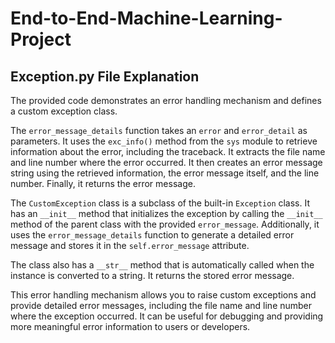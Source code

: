 # End-to-End-Machine-Learning-Project

## Exception.py File Explanation 



The provided code demonstrates an error handling mechanism and defines a custom exception class.

The `error_message_details` function takes an `error` and `error_detail` as parameters. It uses the `exc_info()` method from the `sys` module to retrieve information about the error, including the traceback. It extracts the file name and line number where the error occurred. It then creates an error message string using the retrieved information, the error message itself, and the line number. Finally, it returns the error message.

The `CustomException` class is a subclass of the built-in `Exception` class. It has an `__init__` method that initializes the exception by calling the `__init__` method of the parent class with the provided `error_message`. Additionally, it uses the `error_message_details` function to generate a detailed error message and stores it in the `self.error_message` attribute.

The class also has a `__str__` method that is automatically called when the instance is converted to a string. It returns the stored error message.

This error handling mechanism allows you to raise custom exceptions and provide detailed error messages, including the file name and line number where the exception occurred. It can be useful for debugging and providing more meaningful error information to users or developers.
